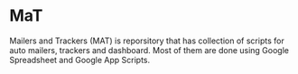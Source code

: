 # MaT
Mailers and Trackers (MAT) is reporsitory that has collection of scripts for auto mailers, trackers and dashboard. 
Most of them are done using Google Spreadsheet and Google App Scripts. 

